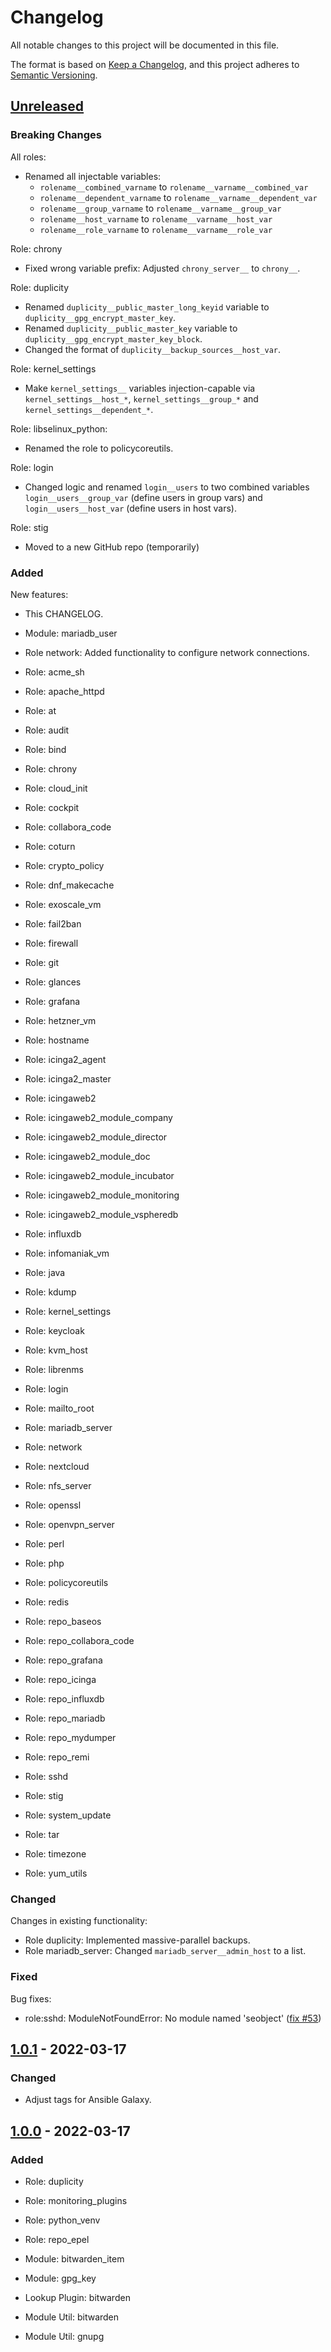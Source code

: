 # Changelog
All notable changes to this project will be documented in this file.

The format is based on [Keep a Changelog](https://keepachangelog.com/en/1.0.0/),
and this project adheres to [Semantic Versioning](https://semver.org/spec/v2.0.0.html).


## [Unreleased]

### Breaking Changes

All roles:
* Renamed all injectable variables:
    * `rolename__combined_varname` to `rolename__varname__combined_var`
    * `rolename__dependent_varname` to `rolename__varname__dependent_var`
    * `rolename__group_varname` to `rolename__varname__group_var`
    * `rolename__host_varname` to `rolename__varname__host_var`
    * `rolename__role_varname` to `rolename__varname__role_var`

Role: chrony
* Fixed wrong variable prefix: Adjusted `chrony_server__` to `chrony__`.

Role: duplicity
* Renamed `duplicity__public_master_long_keyid` variable to `duplicity__gpg_encrypt_master_key`.
* Renamed `duplicity__public_master_key` variable to `duplicity__gpg_encrypt_master_key_block`.
* Changed the format of `duplicity__backup_sources__host_var`.

Role: kernel_settings
* Make `kernel_settings__` variables injection-capable via `kernel_settings__host_*`, `kernel_settings__group_*` and `kernel_settings__dependent_*`.

Role: libselinux_python:
* Renamed the role to policycoreutils.

Role: login
* Changed logic and renamed `login__users` to two combined variables `login__users__group_var` (define users in group vars) and `login__users__host_var` (define users in host vars).

Role: stig
* Moved to a new GitHub repo (temporarily)



### Added

New features:

* This CHANGELOG.

* Module: mariadb_user
* Role network: Added functionality to configure network connections.

* Role: acme_sh
* Role: apache_httpd
* Role: at
* Role: audit
* Role: bind
* Role: chrony
* Role: cloud_init
* Role: cockpit
* Role: collabora_code
* Role: coturn
* Role: crypto_policy
* Role: dnf_makecache
* Role: exoscale_vm
* Role: fail2ban
* Role: firewall
* Role: git
* Role: glances
* Role: grafana
* Role: hetzner_vm
* Role: hostname
* Role: icinga2_agent
* Role: icinga2_master
* Role: icingaweb2
* Role: icingaweb2_module_company
* Role: icingaweb2_module_director
* Role: icingaweb2_module_doc
* Role: icingaweb2_module_incubator
* Role: icingaweb2_module_monitoring
* Role: icingaweb2_module_vspheredb
* Role: influxdb
* Role: infomaniak_vm
* Role: java
* Role: kdump
* Role: kernel_settings
* Role: keycloak
* Role: kvm_host
* Role: librenms
* Role: login
* Role: mailto_root
* Role: mariadb_server
* Role: network
* Role: nextcloud
* Role: nfs_server
* Role: openssl
* Role: openvpn_server
* Role: perl
* Role: php
* Role: policycoreutils
* Role: redis
* Role: repo_baseos
* Role: repo_collabora_code
* Role: repo_grafana
* Role: repo_icinga
* Role: repo_influxdb
* Role: repo_mariadb
* Role: repo_mydumper
* Role: repo_remi
* Role: sshd
* Role: stig
* Role: system_update
* Role: tar
* Role: timezone
* Role: yum_utils

### Changed

Changes in existing functionality:

* Role duplicity: Implemented massive-parallel backups.
* Role mariadb_server: Changed `mariadb_server__admin_host` to a list.

### Fixed

Bug fixes:

*  role:sshd: ModuleNotFoundError: No module named 'seobject' ([fix #53](https://github.com/Linuxfabrik/lfops/issues/53))


## [1.0.1] - 2022-03-17

### Changed

* Adjust tags for Ansible Galaxy.


## [1.0.0] - 2022-03-17

### Added

* Role: duplicity
* Role: monitoring_plugins
* Role: python_venv
* Role: repo_epel

* Module: bitwarden_item
* Module: gpg_key

* Lookup Plugin: bitwarden

* Module Util: bitwarden
* Module Util: gnupg


[Unreleased]: https://github.com/Linuxfabrik/lfops/compare/v1.0.1...HEAD
[1.0.1]: https://github.com/Linuxfabrik/lfops/compare/v1.0.0...v1.0.1
[1.0.0]: https://github.com/Linuxfabrik/lfops/releases/tag/v1.0.0
